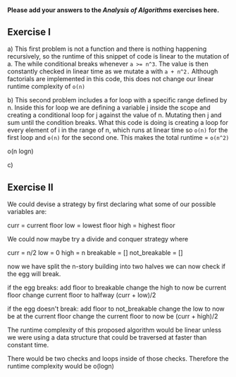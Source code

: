 #### Please add your answers to the **_Analysis of Algorithms_** exercises here.

## Exercise I

a) This first problem is not a function and there is nothing happening recursively, so the runtime of this snippet of code is linear to the mutation of a. The while conditional breaks whenever `a >= n^3`. The value is then constantly checked in linear time as we mutate a with `a + n^2.` Although factorials are implemented in this code, this does not change our linear runtime complexity of `o(n)`

b) This second problem includes a for loop with a specific range defined by n. Inside this for loop we are defining a variable j inside the scope and creating a conditional loop for j against the value of n. Mutating then j and sum until the condition breaks. What this code is doing is creating a loop for every element of i in the range of n, which runs at linear time so `o(n)` for the first loop and `o(n)` for the second one. This makes the total runtime = `o(n^2)`

o(n logn)

c)

## Exercise II

We could devise a strategy by first declaring what some of our possible variables are:

curr = current floor
low = lowest floor
high = highest floor

We could now maybe try a divide and conquer strategy where

curr = n/2
low = 0
high = n
breakable = []
not_breakable = []

now we have split the n-story building into two halves
we can now check if the egg will break.

if the egg breaks:
add floor to breakable
change the high to now be current floor
change current floor to halfway (curr + low)/2

if the egg doesn't break:
add floor to not_breakable
change the low to now be at the current floor
change the current floor to now be (curr + high)/2

The runtime complexity of this proposed algorithm would be linear unless we were using a data structure that could be traversed at faster than constant time.

There would be two checks and loops inside of those checks.
Therefore the runtime complexity would be o(logn)
